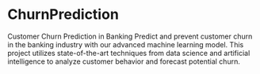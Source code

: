 # ChurnPrediction
Customer Churn Prediction in Banking  Predict and prevent customer churn in the banking industry with our advanced machine learning model. This project utilizes state-of-the-art techniques from data science and artificial intelligence to analyze customer behavior and forecast potential churn.
